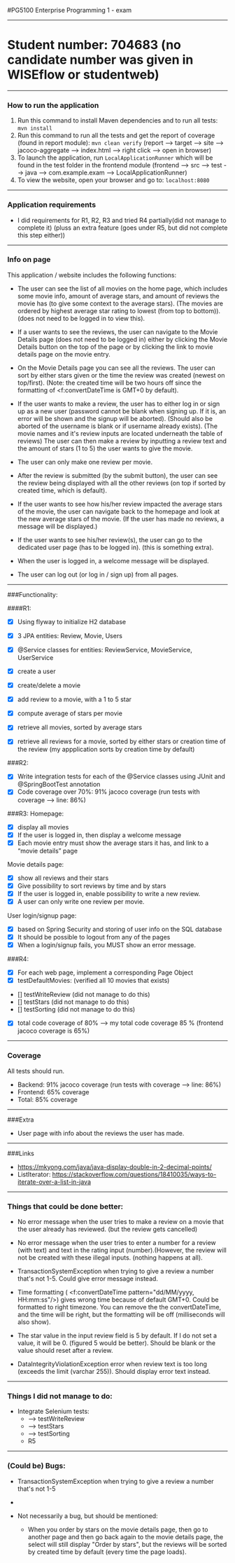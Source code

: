 #PG5100 Enterprise Programming 1 - exam
___
# Student number: 704683  (no candidate number was given in WISEflow or studentweb)
---

### How to run the application
1. Run this command to install Maven dependencies and to run all tests: `mvn install`
2. Run this command to run all the tests and get the report of coverage (found in report module): `mvn clean verify`
(report --> target --> site --> jacoco-aggregate --> index.html --> right click --> open in browser)
3. To launch the application, run `LocalApplicationRunner` which will be found in the test folder in the frontend module 
(frontend --> src --> test --> java --> com.example.exam --> LocalApplicationRunner) 
4. To view the website, open your browser and go to: `localhost:8080`

---

### Application requirements
- I did requirements for R1, R2, R3 and tried R4 partially(did not manage to complete it) 
(pluss an extra feature (goes under R5, but did not complete this step either))

---

### Info on page
This application / website includes the following functions:


- The user can see the list of all movies on the home page, which includes some movie info,
 amount of average stars, and amount of reviews the movie has (to give some context to the average stars).
 (The movies are ordered by highest average star rating to lowest (from top to bottom)).
 (does not need to be logged in to view this).
 
- If a user wants to see the reviews, the user can navigate to the Movie Details page 
(does not need to be logged in) either by clicking the Movie Details button on the top of the page
or by clicking the link to movie details page on the movie entry.

- On the Movie Details page you can see all the reviews. The user can sort by either stars given or the time
the review was created (newest on top/first). 
(Note: the created time will be two hours off since the formatting of <f:convertDateTime 
is GMT+0 by default).

- If the user wants to make a review, the user has to either log in or sign up as a new user 
(password cannot be blank when signing up. If it is, an error will be shown and the signup will be aborted).
(Should also be aborted of the username is blank or if username already exists).
 (The movie names and it's review inputs are located underneath the table of reviews)
The user can then make a review by inputting a review text and the amount of stars (1 to 5) the user wants 
to give the movie.

- The user can only make one review per movie.

- After the review is submitted (by the submit button), the user can see the review being displayed with 
all the other reviews (on top if sorted by created time, which is default).

- If the user wants to see how his/her review impacted the average stars of the movie, the user can
navigate back to the homepage and look at the new average stars of the movie. 
(If the user has made no reviews, a message will be displayed.)

- If the user wants to see his/her review(s), the user can go to the dedicated user page (has to be logged in).
(this is something extra).

- When the user is logged in, a welcome message will be displayed.

- The user can log out (or log in / sign up) from all pages.

---

###Functionality:

####R1: 
- [x] Using flyway to initialize H2 database
- [x] 3 JPA entities: Review, Movie, Users
- [x] @Service classes for entities: ReviewService, MovieService, UserService
- [x] create a user
- [x] create/delete a movie
- [x] add review to a movie, with a 1 to 5 star
- [x] compute average of stars per movie
- [x] retrieve all movies, sorted by average stars
- [x] retrieve all reviews for a movie, sorted by either stars or creation time of the review 
(my appplication sorts by creation time by default)


###R2:
- [x] Write integration tests for each of the @Service classes using JUnit and @SpringBootTest annotation
- [x] Code coverage over 70%: 91% jacoco coverage (run tests with coverage --> line: 86%)

###R3:
Homepage:
- [x] display all movies
- [x] If the user is logged in, then display a welcome message
- [x] Each movie entry must show the average stars it has, and link to a “movie details” page

Movie details page:
- [x] show all reviews and their stars
- [x] Give possibility to sort reviews by time and by stars
- [x] If the user is logged in, enable possibility to write a new review.
- [x] A user can only write one review per movie.

User login/signup page:
- [x] based on Spring Security and storing of user info on the SQL database
- [x] It should be possible to logout from any of the pages
- [x] When a login/signup fails, you MUST show an error message.

###R4:
- [x] For each web page, implement a corresponding Page Object
- [x] testDefaultMovies: (verified all 10 movies that exists)
- [] testWriteReview (did not manage to do this)
- [] testStars (did not manage to do this)
- [] testSorting (did not manage to do this)
- [x] total code coverage of 80% 
    --> my total code coverage 85 %
    (frontend jacoco coverage is 65%)
        
---

### Coverage
All tests should run.

- Backend: 91% jacoco coverage (run tests with coverage --> line: 86%)
- Frontend: 65% coverage 
- Total: 85% coverage

---

###Extra 
- User page with info about the reviews the user has made.
---

###Links
- https://mkyong.com/java/java-display-double-in-2-decimal-points/
- ListIterator: https://stackoverflow.com/questions/18410035/ways-to-iterate-over-a-list-in-java

---

### Things that could be done better:
- No error message when the user tries to make a review on a movie that the user
    already has reviewed. (but the review gets cancelled)
 
- No error message when the user tries to enter a number for a review (with text) and text in the 
    rating input (number).(However, the review will not be created with these illegal inputs.
    (nothing happens at all). 
    
- TransactionSystemException when trying to give a review a number that's not 1-5. Could give error message instead.

- Time formatting ( <f:convertDateTime pattern="dd/MM/yyyy, HH:mm:ss"/>) gives wrong time because
of default GMT+0. Could be formatted to right timezone. You can remove the the convertDateTime, and 
the time will be right, but the formatting will be off (milliseconds will also show).

- The star value in the input review field is 5 by default. If I do not set a value, it will be 0.
(figured 5 would be better).
Should be blank or the value should reset after a review. 

- DataIntegrityViolationException error when review text is too long (exceeds the limit (varchar 255)). 
Should display error text instead.
---

### Things I did not manage to do:
- Integrate Selenium tests:
    *    --> testWriteReview 
    *    --> testStars 
    *    --> testSorting 
    * R5 
---   
    
### (Could be) Bugs:
- TransactionSystemException when trying to give a review a number that's not 1-5
- 

- Not necessarily a bug, but should be mentioned:
    * When you order by stars on the movie details page, then go to another page
and then go back again to the movie details page, the select will still display "Order by stars",
but the reviews will be sorted by created time by default (every time the page loads).
